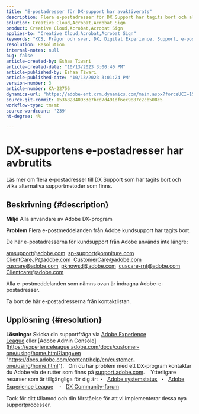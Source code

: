```yaml
---
title: "E-postadresser för DX-support har avaktiverats"
description: Flera e-postadresser för DX Support har tagits bort och alternativa supportmetoder finns tillgängliga.
solution: Creative Cloud,Acrobat,Acrobat Sign
product: Creative Cloud,Acrobat,Acrobat Sign
applies-to: "Creative Cloud,Acrobat,Acrobat Sign"
keywords: "KCS, Frågor och svar, DX, Digital Experience, Support, e-postadresser, avvecklade, Adobe Creative Cloud, Adobe Acrobat, Adobe Acrobat Sign"
resolution: Resolution
internal-notes: null
bug: false
article-created-by: Eshaa Tiwari
article-created-date: "10/13/2023 3:00:40 PM"
article-published-by: Eshaa Tiwari
article-published-date: "10/13/2023 3:01:24 PM"
version-number: 3
article-number: KA-22756
dynamics-url: "https://adobe-ent.crm.dynamics.com/main.aspx?forceUCI=1&pagetype=entityrecord&etn=knowledgearticle&id=3d2fbd3e-d969-ee11-9ae7-6045bd0063aa"
source-git-commit: 153682840933e7bcd7d491df6ec9887c2cb508c5
workflow-type: tm+mt
source-wordcount: '239'
ht-degree: 4%

---
```


# DX-supportens e-postadresser har avbrutits


Läs mer om flera e-postadresser till DX Support som har tagits bort och vilka alternativa supportmetoder som finns.

## Beskrivning {#description}


<b>Miljö</b>
Alla användare av Adobe DX-program

<b>Problem</b>
Flera e-postmeddelanden från Adobe kundsupport har tagits bort.

De här e-postadresserna för kundsupport från Adobe används inte längre:

[amsupport@adobe.com](mailto:amsupport@adobe.com) 
[sp-support@omniture.com](mailto:sp-support@omniture.com) 
[ClientCareJP@adobe.com](mailto:ClientCareJP@adobe.com) 
[CustomerCare@adobe.com](mailto:CustomerCare@adobe.com) 
[cuscare@adobe.com](mailto:cuscare@adobe.com) 
[pknowsd@adobe.com](mailto:pknowsd@adobe.com) 
[cuscare-rnt@adobe.com](mailto:cuscare-rnt@adobe.com) 
[Clientcare@adobe.com](mailto:Clientcare@adobe.com)

Alla e-postmeddelanden som nämns ovan är indragna Adobe-e-postadresser.

Ta bort de här e-postadresserna från kontaktlistan.




## Upplösning {#resolution}


<b>Lösningar</b>
Skicka din supportfråga via [Adobe Experience League](https://experienceleague.adobe.com/?support-solution=General&amp;amp;support-tab=home#support "https://experienceleague.adobe.com/?support-solution=General&amp;amp;support-tab=home#support") eller [Adobe Admin Console](https://experienceleague.adobe.com/docs/customer-one/using/home.html?lang=en "https://docs.adobe.com/content/help/en/customer-one/using/home.html").
 
Om du har problem med ett DX-program kontaktar du Adobe via de rutter som finns på [support.adobe.com](https://helpx.adobe.com/support.html "http://support.adobe.com/").
  
Ytterligare resurser som är tillgängliga för dig är: ・  [Adobe systemstatus](https://status.adobe.com/ "https://status.adobe.com/") 
・  [Adobe Experience League](https://experienceleague.adobe.com/?support-solution=General#support "https://experienceleague.adobe.com/?support-solution=General#support")  
・  [DX Community-forum](https://experienceleaguecommunities.adobe.com/ "https://experienceleaguecommunities.adobe.com/")

Tack för ditt tålamod och din förståelse för att vi implementerar dessa nya supportprocesser.

